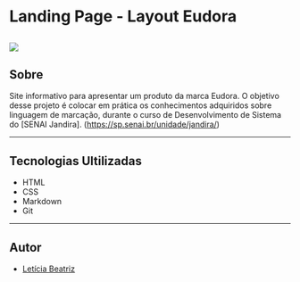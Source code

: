 # Landing Page - Layout Eudora

![](./img/Captura%20de%20Tela%202024-11-01%20%C3%A0s%2015.29.14.png)
---

## Sobre 
Site informativo para apresentar um produto da marca Eudora. O objetivo desse projeto é colocar em prática os conhecimentos  adquiridos sobre linguagem de marcação, durante o curso de Desenvolvimento de Sistema do [SENAI Jandira].
(https://sp.senai.br/unidade/jandira/)

---

## Tecnologias Ultilizadas 
- HTML
- CSS
- Markdown
- Git

--- 

## Autor 
- [Letícia Beatriz](https://www.linkedin.com/in/let%C3%ADcia-beatriz-martins/)

